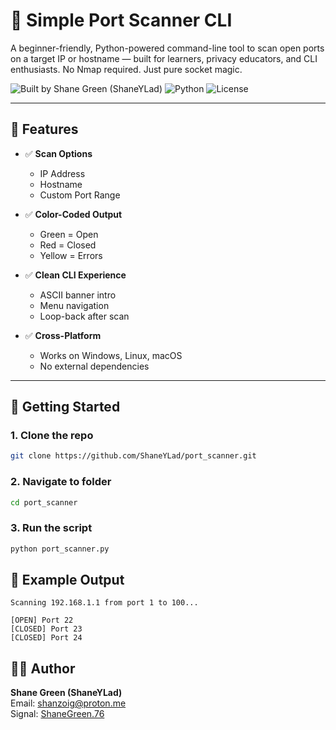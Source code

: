 # 🛜 Simple Port Scanner CLI

A beginner-friendly, Python-powered command-line tool to scan open ports on a target IP or hostname — built for learners, privacy educators, and CLI enthusiasts. No Nmap required. Just pure socket magic.

![Built by Shane Green (ShaneYLad)](https://img.shields.io/badge/Built%20by-Shane%20Green%20(ShaneYLad)-blueviolet) 
![Python](https://img.shields.io/badge/Python-3.10%2B-blue) 
![License](https://img.shields.io/badge/License-MIT-green)

---

## 🧠 Features

- ✅ **Scan Options**  
  - IP Address  
  - Hostname  
  - Custom Port Range

- ✅ **Color-Coded Output**  
  - Green = Open  
  - Red = Closed  
  - Yellow = Errors

- ✅ **Clean CLI Experience**  
  - ASCII banner intro  
  - Menu navigation  
  - Loop-back after scan

- ✅ **Cross-Platform**  
  - Works on Windows, Linux, macOS  
  - No external dependencies

---

## 🚀 Getting Started

### 1. Clone the repo

```bash
git clone https://github.com/ShaneYLad/port_scanner.git
```

### 2. Navigate to folder
```bash
cd port_scanner
```
### 3. Run the script
```py
python port_scanner.py
```
## 🧪 Example Output
```
Scanning 192.168.1.1 from port 1 to 100...

[OPEN] Port 22
[CLOSED] Port 23
[CLOSED] Port 24
```

## 🧑‍💻 Author
**Shane Green (ShaneYLad)**  
Email: [shanzoig@proton.me](mailto:shanzoig@proton.me)   
Signal: [ShaneGreen.76](https://signal.me/#eu/4fPKFJ5PoE7nb0EgDM5DKx2LlOy2ebWx6JBoCaahT04sMW92hJhMC54AJrfE6Iwk)  

